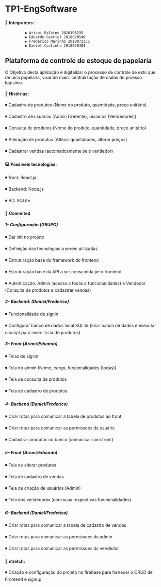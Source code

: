 # TP1-EngSoftware
 #### 💬 Integrantes: 

             ◾ Ariani Balbino 2020103235
             ◾ Eduardo Gabriel 2018020549            
             ◾ Frederico Marinho 2018072336             
             ◾ Daniel Coutinho 2018020484
             
             
## Plataforma de controle de estoque de papelaria
O Objetivo desta aplicação é digitalizar o processo de controle de esto que de uma papelaria, visando maior centralização de dados do prcesso logístico.

#### 📌 Histórias: 
◾ Cadastro de produtos (Nome do produto, quantidade, preço unitário)

◾ Cadastro de usuarios (Admin (Gerente), usuários (Vendedores))

◾ Consulta de produtos (Nome do produto, quantidade, preço unitário)

◾ Alteração de produtos (Alterar quantidades, alterar preços) 

◾ Cadastrar vendas (automaticamente pelo vendedor)




#### 💻 Possiveis tecnologias:
                 
 ◾  front: React.js 
 
 ◾  Backend: Node.js 
 
 ◾  BD: SQLite
          
####  🤝 Commited

##### 1- Configuração (GRUPO)

◾ Dar init no projeto

◾ Definição das tecnologias a serem utilizadas

◾ Estruturação base do framework do frontend

◾ Estruturação base da API a ser consumida pelo frontend

◾ Autenticação: Admin (acesso a todas a funcionalidades) e Vendedor (Consulta de produtos e cadastrar vendas)


##### 2- Backend: (Daniel/Frederico)

◾ Funcionalidade de signin 

◾ Configurar banco de dados local SQLite (criar banco de dados e executar o script para inserir lista de produtos)


##### 3- Front (Ariani/Eduardo)

◾ Telas de signin

◾ Tela do admin (Nome, cargo, funcionalidades (todas))

◾ Tela de consulta de produtos

◾ Tela de cadastro de produtos


##### 4- Backend (Daniel/Frederico)

◾ Criar rotas para comunicar a tabela de produtos ao front

◾ Criar rotas para comunicar as permissoes de usuário

◾ Cadastrar produtos no banco (comunicar com front)



##### 5- Front (Ariani/Eduardo)

◾ Tela de alterar produtos

◾ Tela de cadastro de vendas

◾ Tela de criação de usuários (Admin)

◾ Tela dos vendedores (com suas respectivas funcionalidades)


##### 6- Backend (Daniel/Frederico)

◾ Criar rotas para comunicar a tabela de cadastro de vendas

◾ Criar rotas para comunicar as permissoes do admin

◾ Criar rotas para comunicar as permissoes do vendedor




#### 🔭 stretch:

◾ Criação e configuração do projeto no firebase para fornecer o CRUD de Frontend e signup
